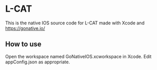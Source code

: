 L-CAT
============

This is the native IOS source code for L-CAT made with Xcode and https://gonative.io/

How to use
------------
Open the workspace named GoNativeIOS.xcworkspace in Xcode. Edit appConfig.json as appropriate.
